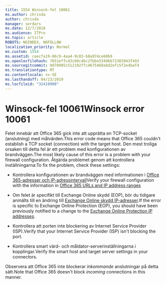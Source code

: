 ```yaml
---
title: 1554 Winsock-fel 10061
ms.author: chrisda
author: chrisda
manager: serdars
ms.date: 12/7/2018
ms.audience: ITPro
ms.topic: article
ROBOTS: NOINDEX, NOFOLLOW
localization_priority: Normal
ms.custom: 1554
ms.assetid: caecfa19-86c9-4aa4-9c83-b8a974ce60b9
ms.openlocfilehash: 7651effc43cb0c4bc2fbbe5349bb72303943f493
ms.sourcegitcommit: 9d78905c512192ffc4675468abd2efc5f2e4baf4
ms.translationtype: MT
ms.contentlocale: sv-SE
ms.lasthandoff: 04/23/2019
ms.locfileid: "32419998"
---
```

# <a name="winsock-error-10061"></a><span data-ttu-id="1c5bd-102">Winsock-fel 10061</span><span class="sxs-lookup"><span data-stu-id="1c5bd-102">Winsock error 10061</span></span>

<span data-ttu-id="1c5bd-103">Felet innebär att Office 365 gick inte att upprätta en TCP-socket (anslutning) med målvärden.</span><span class="sxs-lookup"><span data-stu-id="1c5bd-103">This error code means that Office 365 couldn't establish a TCP socket (connection) with the target host.</span></span> <span data-ttu-id="1c5bd-104">Den mest troliga orsaken till detta fel är ett problem med konfigurationen av brandväggen.</span><span class="sxs-lookup"><span data-stu-id="1c5bd-104">The most likely cause of this error is a problem with your firewall configuration.</span></span> <span data-ttu-id="1c5bd-105">Åtgärda problemet genom att kontrollera inställningarna:</span><span class="sxs-lookup"><span data-stu-id="1c5bd-105">To fix the problem, check these settings:</span></span>

- <span data-ttu-id="1c5bd-106">Kontrollera konfigurationen av brandväggen med informationen i [Office 365-adresser och IP-adressintervall](https://docs.microsoft.com/office365/enterprise/urls-and-ip-address-ranges)</span><span class="sxs-lookup"><span data-stu-id="1c5bd-106">Verify your firewall configuration with the information in [Office 365 URLs and IP address ranges](https://docs.microsoft.com/office365/enterprise/urls-and-ip-address-ranges)</span></span>

- <span data-ttu-id="1c5bd-107">Om felet är specifikt till Exchange Online skydd (EOP), bör du tidigare anmälts till en ändring till [Exchange Online skydd IP-adresser](https://docs.microsoft.com/office365/SecurityCompliance/eop/exchange-online-protection-ip-addresses).</span><span class="sxs-lookup"><span data-stu-id="1c5bd-107">If the error is specific to Exchange Online Protection (EOP), you should have been previously notified to a change to the [Exchange Online Protection IP addresses](https://docs.microsoft.com/office365/SecurityCompliance/eop/exchange-online-protection-ip-addresses).</span></span>

- <span data-ttu-id="1c5bd-108">Kontrollera att porten inte blockering av Internet Service Provider (ISP).</span><span class="sxs-lookup"><span data-stu-id="1c5bd-108">Verify that your Internet Service Provider (ISP) isn't blocking the port.</span></span>

- <span data-ttu-id="1c5bd-109">Kontrollera smart värd- och måldator-serverinställningarna i kopplingar.</span><span class="sxs-lookup"><span data-stu-id="1c5bd-109">Verify the smart host and target server settings in your connectors.</span></span>

<span data-ttu-id="1c5bd-110">Observera att Office 365 inte blockerar *inkommande* anslutningar på detta sätt.</span><span class="sxs-lookup"><span data-stu-id="1c5bd-110">Note that Office 365 doesn't block *incoming* connections in this manner.</span></span>

